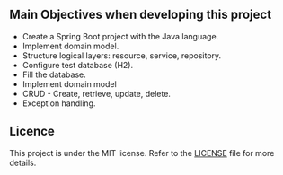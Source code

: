 
## Main Objectives when developing this project

- Create a Spring Boot project with the Java language.
- Implement domain model.
- Structure logical layers: resource, service, repository.
- Configure test database (H2).
- Fill the database.
- Implement domain model
- CRUD - Create, retrieve, update, delete.
- Exception handling.


## Licence
This project is under the MIT license. Refer to the [LICENSE](LICENSE) file for more details.


